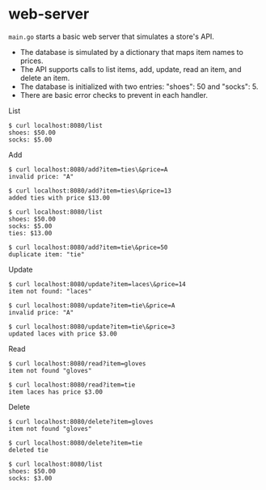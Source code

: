 # web-server

`main.go` starts a basic web server that simulates a store's API. 
- The database is simulated by a dictionary that maps item names to prices.
- The API supports calls to list items, add, update, read an item, and delete an item.
- The database is initialized with two entries: "shoes": 50 and "socks": 5.
- There are basic error checks to prevent in each handler. 

List

```shell
$ curl localhost:8080/list
shoes: $50.00
socks: $5.00
```

Add
```shell
$ curl localhost:8080/add?item=ties\&price=A
invalid price: "A"

$ curl localhost:8080/add?item=ties\&price=13
added ties with price $13.00

$ curl localhost:8080/list
shoes: $50.00
socks: $5.00
ties: $13.00

$ curl localhost:8080/add?item=tie\&price=50
duplicate item: "tie"
```

Update
```shell
$ curl localhost:8080/update?item=laces\&price=14
item not found: "laces"

$ curl localhost:8080/update?item=tie\&price=A
invalid price: "A"

$ curl localhost:8080/update?item=tie\&price=3
updated laces with price $3.00
```

Read
```shell
$ curl localhost:8080/read?item=gloves
item not found "gloves"

$ curl localhost:8080/read?item=tie
item laces has price $3.00
```

Delete
```shell
$ curl localhost:8080/delete?item=gloves
item not found "gloves"

$ curl localhost:8080/delete?item=tie
deleted tie

$ curl localhost:8080/list
shoes: $50.00
socks: $3.00
```
